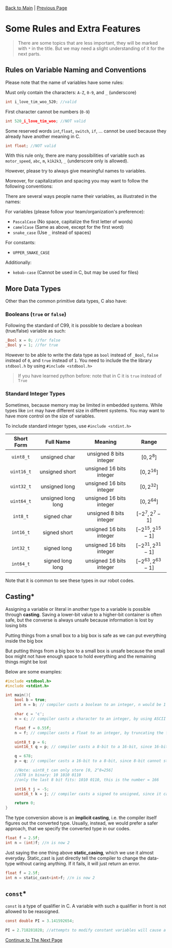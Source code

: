[Back to Main](README.md) | [Previous Page](05-operators.md)

# Some Rules and Extra Features

> There are some topics that are less important, they will be marked with `*` in the title. But we may need a slight understanding of it for the next parts.

## Rules on Variable Naming and Conventions

Please note that the name of variables have some rules:

Must only contain the characters: `A-Z`, `0-9`, and `_` (underscore)
```c
int i_love_tim_woo_520; //valid
```
First character cannot be numbers (`0-9`)
```c
int 520_i_love_tim_woo; //NOT valid
```
Some reserved words `int`,`float`, `switch`, `if`, ... cannot be used because they already have another meaning in C.
```c
int float; //NOT valid
```

With this rule only, there are many possibilities of variable such as `motor_speed`, `abc`, `m`, `k1k2k3`, `_` (underscore only is allowed).

However, please try to always give meaningful names to variables.

Moreover, for capitalization and spacing you may want to follow the following conventions:

There are several ways people name their variables, as illustrated in the names:

For variables (please follow your team/organization's preference):
* `PascalCase` (No space, capitalize the  first letter of words)
* `camelCase` (Same as above, except for the first word)
* `snake_case` (Use `_` instead of spaces)

For constants:

* `UPPER_SNAKE_CASE` 

Additionally:

* `kebab-case` (Cannot be used in C, but may be used for files)

## More Data Types 

Other than the common primitive data types, C also have:

### Booleans (`true` or `false`)

Following the standard of C99, it is possible to declare a boolean (true/false) variable as such:

```c
_Bool x = 0; //for false
_Bool y = 1; //for true
```
However to be able to write the data type as `bool` instead of `_Bool`, `false` instead of `0`, and `true` instead of `1`. You need to include the the library `stdbool.h` by using `#include <stdbool.h>`

> If you have learned python before: note that in C it is `true` instead of `True`

### Standard Integer Types

Sometimes, because memory may be limited in embedded systems. While types like `int` may have different size in different systems. You may want to have more control on the size of variables.

To include standard integer types, use `#include <stdint.h>`

|    Short Form    |    Full Name    | Meaning | Range |  
| :-----: | :-----: | :-----: | :-----: |
| `uint8_t` | unsigned char | unsigned 8 bits integer | $[0, 2^8]$|
|`uint16_t` | unsigned short | unsigned 16 bits integer | $[0, 2^{16}]$
|`uint32_t` | unsigned long | unsigned 16 bits integer | $[0, 2^{32}]$
|`uint64_t` | unsigned long long | unsigned 16 bits integer | $[0, 2^{64}]$
| `int8_t` | signed char | unsigned 8 bits integer | $[-2^7, 2^7 - 1]$|
|`int16_t` | signed short | unsigned 16 bits integer | $[- 2^{15}, 2^{15} - 1]$
|`int32_t` | signed long | unsigned 16 bits integer | $[- 2^{31}, 2^{31} - 1]$
|`int64_t` | signed long long | unsigned 16 bits integer | $[ - 2^{63}, 2^{63}-1]$

Note that it is common to see these types in our robot codes.

## Casting*
Assigning a variable or literal in another type to a variable is possible through **casting**. Saving a lower-bit value to a higher-bit container is often safe, but the converse is always unsafe because information is lost by losing bits

Putting things from a small box to a big box is safe as we can put everything inside the big box

But putting things from a big box to a small box is unsafe because the small box might not have enough space to hold everything and the remaining things might be lost

Below are some examples:

```c
#include <stdbool.h>
#include <stdint.h>

int main(){
    bool b = true;
    int n = b; // compiler casts a boolean to an integer, n would be 1 because true -> 1; false -> 0

    char c = 'c';
    n = c; // compiler casts a character to an integer, by using ASCII conversion, n is now 99

    float f = 0.55f;
    n = f; // compiler casts a float to an integer, by truncating the floating point value, n is now 0, same goes with double

    uint8_t p = 6;
    uint16_t q = p; // compiler casts a 8-bit to a 16-bit, since 16-bit can hold larger values, q is also 6

    q = 678;
    p = q; // compiler casts a 16-bit to a 8-bit, since 8-bit cannot store a number this large, it will overflow.

    //Note: uint8_t can only store [0, 2^8=256]
    //678 in binary: 10 1010 0110
    //only the last 8 bit fits: 1010 0110, this is the number = 166

    int16_t j = -5;
    uint16_t k = j; // compiler casts a signed to unsigned, since it cannot store a negative number, it underflows and goes to 65531. Please refer to 2's complement integer representation to know more.

    return 0;
}
```

The type conversion above is an **implicit casting**, i.e. the compiler itself figures out the converted type. Usually, instead, we would prefer a safer approach, that we specify the converted type in our codes.

```c
float f = 2.5f;
int n = (int)f; //n is now 2
```

Just saying the one thing above **static_casing**, which we use it almost everyday. Static_cast is just directly tell the compiler to change the data-type without caring anything. If it fails, it will just return an error.

```c
float f = 2.5f;
int n = static_cast<int>f; //n is now 2
```

## `const`*
 `const` is a type of qualifier in C. A variable with such a qualifier in front is not allowed to be reassigned.

```c
const double PI = 3.141592654;

PI = 2.718281828; //attempts to modify constant variables will cause a compiler error
```

[Continue to The Next Page](07-control-flow.md)
